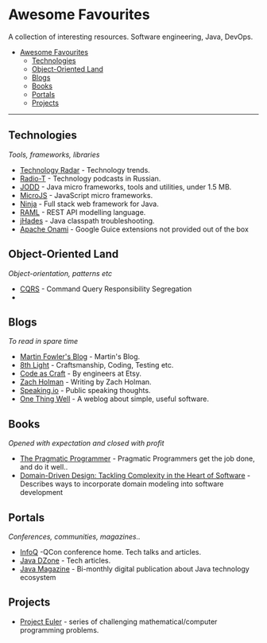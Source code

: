 # Awesome Favourites

A collection of interesting resources. Software engineering, Java, DevOps. 

* [Awesome Favourites](#awesome-favourites)
  * [Technologies](#technologies)
  * [Object-Oriented Land](#object-oriented-land)
  * [Blogs](#blogs)
  * [Books](#books)
  * [Portals](#portals)
  * [Projects](#projects)

----

## Technologies
*Tools, frameworks, libraries*

* [Technology Radar](http://www.thoughtworks.com/radar/) - Technology trends.
* [Radio-T](http://www.radio-t.com/) - Technology podcasts in Russian.
* [JODD](http://jodd.org/) - Java micro frameworks, tools and utilities, under 1.5 MB.
* [MicroJS](http://microjs.com/) - JavaScript micro frameworks.
* [Ninja](http://www.ninjaframework.org/) - Full stack web framework for Java.
* [RAML](http://raml.org/) - REST API modelling language.
* [jHades](http://jhades.org/) - Java classpath troubleshooting.
* [Apache Onami](http://onami.apache.org/) - Google Guice extensions not provided out of the box


## Object-Oriented Land
*Object-orientation, patterns etc*

* [CQRS](http://www.cqrsinfo.com/) - Command Query Responsibility Segregation
* 

## Blogs
*To read in spare time*

* [Martin Fowler's Blog](http://martinfowler.com/) - Martin's Blog.
* [8th Light](http://blog.8thlight.com/) - Craftsmanship, Coding, Testing etc.
* [Code as Craft](http://codeascraft.com/) - By engineers at Etsy.
* [Zach Holman](http://zachholman.com/) - Writing by Zach Holman.
* [Speaking.io](http://speaking.io/) - Public speaking thoughts.
* [One Thing Well](http://onethingwell.org/) - A weblog about simple, useful software.

## Books
*Opened with expectation and closed with profit*

* [The Pragmatic Programmer](https://pragprog.com/the-pragmatic-programmer) - Pragmatic Programmers get the job done, and do it well..
* [Domain-Driven Design: Tackling Complexity in the Heart of Software](http://www.amazon.com/Domain-Driven-Design-Tackling-Complexity-Software/dp/0321125215) - Describes ways to incorporate domain modeling into software development

## Portals
*Conferences, communities, magazines..*

* [InfoQ](http://www.infoq.com) -QCon conference home. Tech talks and articles.
* [Java DZone](http://java.dzone.com/) - Tech articles.
* [Java Magazine](http://www.oraclejavamagazine-digital.com) - Bi-monthly digital publication about Java technology ecosystem


## Projects

* [Project Euler](https://projecteuler.net/) - series of challenging mathematical/computer programming problems.
